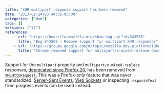 ```yaml
---
title: "XHR multipart response support has been removed"
date: "2013-02-24T03:44:31-05:00"
categories: ["dom"]
tags: []
versions: ["22"]
references:
    - url: "https://bugzilla.mozilla.org/show_bug.cgi?id=843508"
      title: "Bug 843508 – Remove support for multipart XHR responses"
    - url: "https://groups.google.com/d/topic/mozilla.dev.platform/iuKw5doD5Ho/discussion"
      title: "Chrome removed support for multipart/x-mixed-replace documents. We should too."
---
```

Support for the `multipart` property and `multipart/x-mixed-replace` responses, [deprecated since Firefox 20](https://www.fxsitecompat.com/en-CA/docs/2012/xhr-multipart-support-is-now-deprecated/), has been removed from [`XMLHttpRequest`](https://developer.mozilla.org/docs/Web/API/XMLHttpRequest). This was a Firefox-only feature that was never standardized. [Server-Sent Events](https://developer.mozilla.org/docs/Server-sent_events), [Web Sockets](https://developer.mozilla.org/docs/WebSockets) or inspecting `responseText` from progress events can be used instead.
